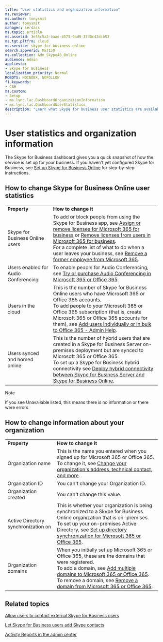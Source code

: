 ```yaml
---
title: "User statistics and organization information"
ms.reviewer: 
ms.author: tonysmit
author: tonysmit
manager: serdars
ms.topic: article
ms.assetid: 3e55c5a2-baad-4573-9ad9-37d0c42dcb53
ms.tgt.pltfrm: cloud
ms.service: skype-for-business-online
search.appverid: MET150
ms.collection: Adm_Skype4B_Online
audience: Admin
appliesto:
- Skype for Business
localization_priority: Normal
ROBOTS: NOINDEX, NOFOLLOW
f1.keywords:
- CSH
ms.custom:
- Setup
- ms.lync.lac.DashboardOrganizationInformation
- ms.lync.lac.DashboardUserStatistics
description: "Learn what Skype for business user statistics are available, such as the number of enabled users, conference enabled users, or users that are enabled for Microsoft 365 or Office 365."
---
```


# User statistics and organization information

The Skype for Business dashboard gives you a quick snapshot of how the service is set up for your business. If you haven't yet configured Skype for Business, see [Set up Skype for Business Online](set-up-skype-for-business-online.md) for step-by-step instructions.
  
## How to change Skype for Business Online user statistics

|||
|:-----|:-----|
|**Property** <br/> |**How to change it** <br/> |
|Skype for Business Online users  <br/> |To add or block people from using the Skype for Business app, see [Assign or remove licenses for Microsoft 365 for business](https://support.office.com/article/997596b5-4173-4627-b915-36abac6786dc) or [Remove licenses from users in Microsoft 365 for business](https://support.office.com/article/9b497c85-d0a4-4735-80fa-d3565bc05bd1).  <br/> For a complete list of what to do when a user leaves your business, see [Remove a former employee from Microsoft 365](https://support.office.com/article/44d96212-4d90-4027-9aa9-a95eddb367d1).  <br/> |
|Users enabled for Audio Conferencing  <br/> |To enable people for Audio Conferencing, see [Try or purchase Audio Conferencing in Microsoft 365 or Office 365](../audio-conferencing-in-office-365/try-or-purchase-audio-conferencing-in-office-365.md).  <br/> |
|Users in the cloud  <br/> |This is the number of Skype for Business Online users who have Microsoft 365 or Office 365 accounts.  <br/> To add people to your Microsoft 365 or Office 365 subscription (that is, create Microsoft 365 or Office 365 accounts for them), see [Add users individually or in bulk to Office 365 - Admin Help](https://support.office.com/article/1970f7d6-03b5-442f-b385-5880b9c256ec).  <br/> |
|Users synced and homed online  <br/> |This is the number of hybrid users that are created in a Skype for Business Server on-premises deployment but are synced to Microsoft 365 or Office 365.  <br/> To set up a Skype for Business hybrid connectivity see [Deploy hybrid connectivity between Skype for Business Server and Skype for Business Online](../../SfbHybrid/hybrid/configure-hybrid-connectivity.md?bc=%2fSkypeForBusiness%2fbreadcrumb%2ftoc.json&toc=%2fSkypeForBusiness%2ftoc.json).  <br/> |
   
> [!NOTE]
> If you see Unavailable listed, this means there is no information or there were errors. 
  
## How to change information about your organization

|||
|:-----|:-----|
|**Property** <br/> |**How to change it** <br/> |
|Organization name  <br/> |This is the name you entered when you signed up for Microsoft 365 or Office 365. To change it, see [Change your organization's address, technical contact, and more](https://support.office.com/article/a36e5a52-4df2-479e-bb97-9e67b8483e10).  <br/> |
|Organization ID  <br/> |You can't change your Organization ID.  <br/> |
|Organization created  <br/> |You can't change this value.  <br/> |
|Active Directory synchronization on  <br/> |This is whether your organization is being synchronized to a Skype for Business Online organization that is on-premises.  <br/> To set up your on-premises Active Directory, see [Set up directory synchronization for Microsoft 365 or Office 365](https://support.office.com/article/1b3b5318-6977-42ed-b5c7-96fa74b08846).  <br/> |
|Organization domains  <br/> |When you initially set up Microsoft 365 or Office 365, these are the domains that were registered.  <br/> To add a domain, see [Add multiple domains to Microsoft 365 or Office 365](https://support.office.com/article/2d2fa996-b760-411d-a5cc-190d63f13207).  <br/> To remove a domain, see [Remove a domain from Microsoft 365 or Office 365](https://support.office.com/article/f09696b2-8c29-4588-a08b-b333da19810c).  <br/> |
   
## Related topics
[Allow users to contact external Skype for Business users](allow-users-to-contact-external-skype-for-business-users.md)

[Let Skype for Business users add Skype contacts](let-skype-for-business-users-add-skype-contacts.md)

[Activity Reports in the admin center](https://support.office.com/article/0d6dfb17-8582-4172-a9a9-aed798150263)

  
